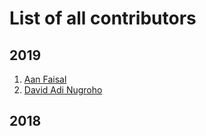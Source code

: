# List of all contributors

## 2019

1. [Aan Faisal](https://github.com/aanfaisal)
2. [David Adi Nugroho](https://github.com/lakuapik)


## 2018
